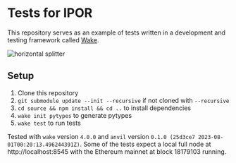 # Tests for IPOR
This repository serves as an example of tests written in a development and testing framework called [Wake](https://github.com/Ackee-Blockchain/wake).

![horizontal splitter](https://github.com/Ackee-Blockchain/wake-detect-action/assets/56036748/ec488c85-2f7f-4433-ae58-3d50698a47de)

## Setup

1. Clone this repository
2. `git submodule update --init --recursive` if not cloned with `--recursive`
3. `cd source && npm install && cd ..` to install dependencies
4. `wake init pytypes` to generate pytypes
5. `wake test` to run tests

Tested with `wake` version `4.0.0` and `anvil` version `0.1.0 (25d3ce7 2023-08-01T00:20:13.496244391Z)`. Some of the tests expect a local full node at http://localhost:8545 with the Ethereum mainnet at block 18179103 running.

